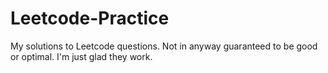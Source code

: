 # Leetcode-Practice
My solutions to Leetcode questions. 
Not in anyway guaranteed to be good or optimal. I'm just glad they work.
